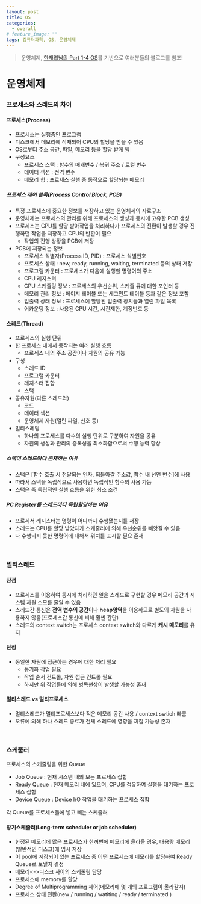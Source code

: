 ```yaml
---
layout: post
title: OS
categories:
  - overall 
# feature_image: ""
tags: 컴퓨터과학, OS, 운영체제
---
```

> 운영체제, [한재엽님의 Part 1-4 OS](https://github.com/JaeYeopHan/Interview_Question_for_Beginner/tree/master/OS)를 기반으로 여러분들의 블로그를 참조!

# 운영체제
### 프로세스와 스레드의 차이
#### 프로세스(Process)
- 프로세스는 실행중인 프로그램
- 디스크에서 메모리에 적재되어 CPU의 할당을 받을 수 있음
- OS로부터 주소 공간, 파일, 메모리 등을 할당 받게 됨
- 구성요소
  - 프로세스 스택 : 함수의 매개변수 / 복귀 주소 / 로컬 변수
  - 데이터 섹션 : 전역 변수
  - 메모리 힙 : 프로세스 실행 중 동적으로 할당되는 메모리

##### 프로세스 제어 블록(Process Control Block, PCB)
- 특정 프로세스에 중요한 정보를 저장하고 있는 운영체제의 자료구조
- 운영체제는 프로세스의 관리를 위해 프로세스의 생성과 동시에 고유한 PCB 생성
- 프로세스는 CPU를 할당 받아작업을 처리하다가 프로세스의 전환이 발생할 경우 진행하던 작업을 저장하고 CPU의 반환이 필요
  - 작업의 진행 상황을 PCB에 저장
- PCB에 저장되는 정보
  - 프로세스 식별자(Process ID, PID) : 프로세스 식별번호
  - 프로세스 상태 : new, ready, running, waiting, terminated 등의 상태 저장
  - 프로그램 카운터 : 프로세스가 다음에 실행할 명령어의 주소
  - CPU 레지스터
  - CPU 스케쥴링 정보 : 프로세스의 우선순위, 스케줄 큐에 대한 포인터 등
  - 메모리 관리 정보 : 페이지 테이블 또는 세그먼트 테이블 등과 같은 정보 포함
  - 입출력 상태 정보 : 프로세스에 할당된 입출력 장치들과 열린 파일 목록
  - 어카운팅 정보 : 사용된 CPU 시간, 시간제한, 계정번호 등

#### 스레드(Thread)
- 프로세스의 실행 단위
- 한 프로세스 내에서 동작되는 여러 실행 흐름
  - 프로세스 내의 주소 공간이나 자원의 공유 가능
- 구성
  - 스레드 ID
  - 프로그램 카운터
  - 레지스터 집합
  - 스택
- 공유자원(다른 스레드와)
  - 코드
  - 데이터 섹션
  - 운영체제 자원(열린 파일, 신호 등)
- 멀티스레딩
  - 하나의 프로세스를 다수의 실행 단위로 구분하여 자원을 공유
  - 자원의 생성과 관리의 중복성을 최소화함으로써 수행 능력 향상

##### 스택이 스레드마다 존재하는 이유
- 스택은 [함수 호출 시 전달되는 인자, 되돌아갈 주소값, 함수 내 선언 변수]에 사용
- 따라서 스택을 독립적으로 사용하면 독립적인 함수의 사용 가능
- 스택은 즉 독립적인 실행 흐름을 위한 최소 조건

##### PC Register를 스레드마다 독립할당하는 이유
- 프로세서 레지스터는 명령이 어디까지 수행됐는지를 저장
- 스레드는 CPU를 할당 받았다가 스케줄러에 의해 우선순위를 빼앗길 수 있음
- 다 수행되지 못한 명령어에 대해서 위치를 표시할 필요 존재

<br/>

### 멀티스레드
#### 장점
- 프로세스를 이용하여 동시에 처리하던 일을 스레드로 구현할 경우 메모리 공간과 시스템 자원 소모를 줄일 수 있음
- 스레드간 통신은 **전역 변수의 공간**이나 **heap영역**을 이용하므로 별도의 자원을 사용하지 않음(프로세스간 통신에 비해 훨씬 간단)
- 스레드의 context switch는 프로세스 context switch와 다르게 **캐시 메모리**를 유지

#### 단점
- 동일한 자원에 접근하는 경우에 대한 처리 필요
  - 동기화 작업 필요
  - 작업 순서 컨트롤, 자원 접근 컨트롤 필요
  - 하지만 위 작업들에 의해 병목현상이 발생할 가능성 존재

#### 멀티스레드 vs 멀티프로세스
- 멀티스레드가 멀티프로세스보다 적은 메모리 공간 사용 / context swtich 빠름
- 오류에 의해 하나 스레드 종료가 전체 스레드에 영향을 끼칠 가능성 존재


<br/>

### 스케줄러
프로세스의 스케줄링을 위한 Queue 
- Job Queue : 현재 시스템 내의 모든 프로세스 집합
- Ready Queue : 현재 메모리 내에 있으며, CPU를 점유하여 실행을 대기하는 프로세스 집합
- Device Queue : Device I/O 작업을 대기하는 프로세스 집합

각 Queue를 프로세스들에 넣고 빼는 스케줄러

#### 장기스케줄러(Long-term scheduler or job scheduler)
- 한정된 메모리에 많은 프로세스가 한꺼번에 메모리에 올라올 경우, 대용량 메모리(일반적인 디스크)에 임시 저장
- 이 pool에 저장되어 있는 프로세스 중 어떤 프로세스에 메모리를 할당하여 Ready Queue로 보낼지 결정
- 메모리<->디스크 사이의 스케줄링 담당
- 프로세스에 memory를 할당
- Degree of Multiprogramming 제어(메모리에 몇 개의 프로그램이 올라갈지)
- 프로세스 상태 전환(new / running / watiting / ready / terminated )